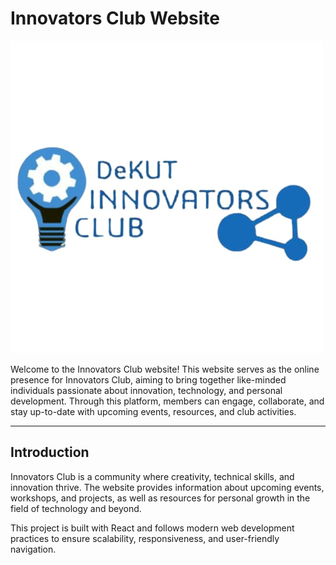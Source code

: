 # Innovators Club Website
![Innovators Club Logo](./src/assets/logo.jpg)

Welcome to the Innovators Club website! This website serves as the online presence for Innovators Club, aiming to bring together like-minded individuals passionate about innovation, technology, and personal development. Through this platform, members can engage, collaborate, and stay up-to-date with upcoming events, resources, and club activities.

---

## Introduction

Innovators Club is a community where creativity, technical skills, and innovation thrive. The website provides information about upcoming events, workshops, and projects, as well as resources for personal growth in the field of technology and beyond.

This project is built with React and follows modern web development practices to ensure scalability, responsiveness, and user-friendly navigation.


